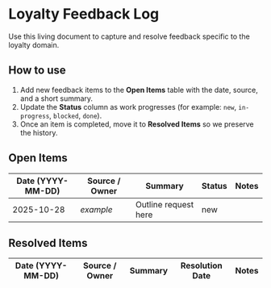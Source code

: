 <!-- Feedback tracker for Loyalty workstreams. Update as items are addressed. -->

# Loyalty Feedback Log

Use this living document to capture and resolve feedback specific to the loyalty domain.

## How to use

1. Add new feedback items to the **Open Items** table with the date, source, and a short summary.
2. Update the **Status** column as work progresses (for example: `new`, `in-progress`, `blocked`, `done`).
3. Once an item is completed, move it to **Resolved Items** so we preserve the history.

## Open Items

| Date (YYYY-MM-DD) | Source / Owner | Summary | Status | Notes |
| --- | --- | --- | --- | --- |
| 2025-10-28 | _example_ | Outline request here | new | |

## Resolved Items

| Date (YYYY-MM-DD) | Source / Owner | Summary | Resolution Date | Notes |
| --- | --- | --- | --- | --- |

